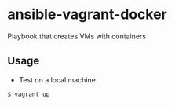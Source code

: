 # ansible-vagrant-docker
Playbook that creates VMs with containers

## Usage

- Test on a local machine.

```bash
$ vagrant up
```
